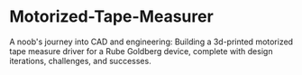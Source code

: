 # Motorized-Tape-Measurer
A noob's journey into CAD and engineering: Building a 3d-printed motorized tape measure driver for a Rube Goldberg device, complete with design iterations, challenges, and successes.
